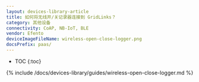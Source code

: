 ```yaml
---
layout: devices-library-article
title: 如何将无线开/关记录器连接到 GridLinks？
category: 其他设备
connectivity: CoAP, NB-IoT, BLE
vendor: Efento
deviceImageFileName: wireless-open-close-logger.png
docsPrefix: paas/
---
```


* TOC
{:toc}

{% include /docs/devices-library/guides/wireless-open-close-logger.md %}